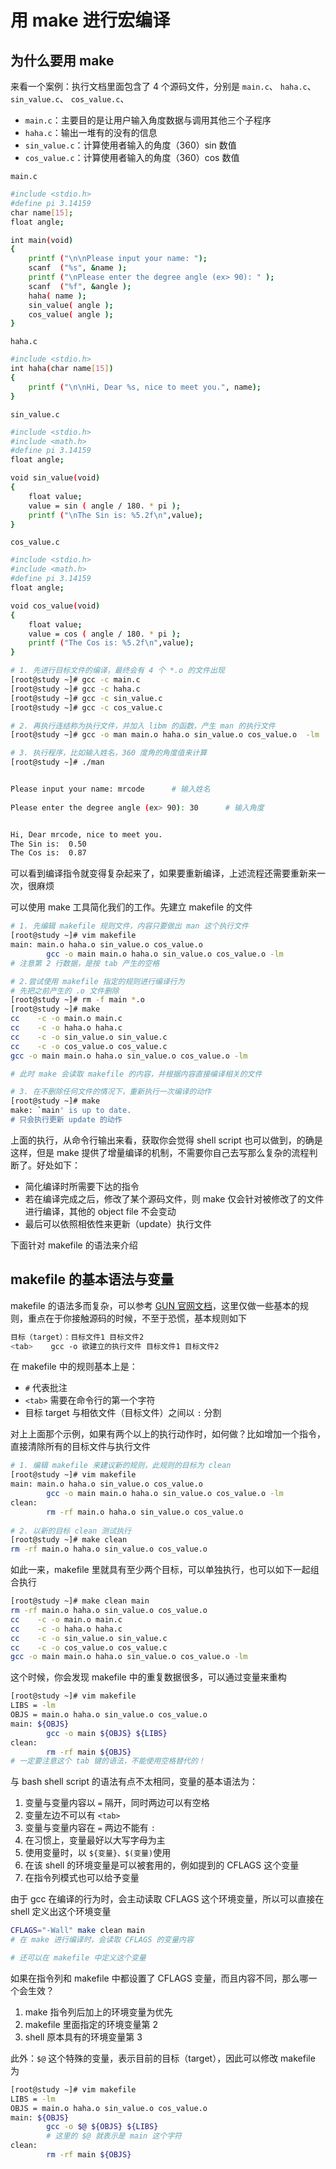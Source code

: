 # 用 make 进行宏编译

## 为什么要用 make

来看一个案例：执行文档里面包含了 4 个源码文件，分别是 `main.c`、 `haha.c`、 `sin_value.c`、 `cos_value.c`、

- `main.c`：主要目的是让用户输入角度数据与调用其他三个子程序
- `haha.c`：输出一堆有的没有的信息
- `sin_value.c`：计算使用者输入的角度（360）sin 数值
- `cos_value.c`：计算使用者输入的角度（360）cos 数值

`main.c`

```bash
#include <stdio.h>
#define pi 3.14159
char name[15];
float angle;

int main(void)
{
	printf ("\n\nPlease input your name: ");
	scanf  ("%s", &name );
	printf ("\nPlease enter the degree angle (ex> 90): " );
	scanf  ("%f", &angle );
	haha( name );
	sin_value( angle );
	cos_value( angle );
}
```

`haha.c`

```bash
#include <stdio.h>
int haha(char name[15])
{
	printf ("\n\nHi, Dear %s, nice to meet you.", name);
}

```

`sin_value.c`

```bash
#include <stdio.h>
#include <math.h>
#define pi 3.14159
float angle;

void sin_value(void)
{
	float value;
	value = sin ( angle / 180. * pi );
	printf ("\nThe Sin is: %5.2f\n",value);
}

```

`cos_value.c`

```bash
#include <stdio.h>
#include <math.h>
#define pi 3.14159
float angle;

void cos_value(void)
{
	float value;
	value = cos ( angle / 180. * pi );
	printf ("The Cos is: %5.2f\n",value);
}

```

```bash
# 1. 先进行目标文件的编译，最终会有 4 个 *.o 的文件出现
[root@study ~]# gcc -c main.c 
[root@study ~]# gcc -c haha.c 
[root@study ~]# gcc -c sin_value.c 
[root@study ~]# gcc -c cos_value.c 

# 2. 再执行连结称为执行文件，并加入 libm 的函数，产生 man 的执行文件
[root@study ~]# gcc -o man main.o haha.o sin_value.o cos_value.o  -lm

# 3. 执行程序，比如输入姓名，360 度角的角度值来计算
[root@study ~]# ./man 


Please input your name: mrcode		# 输入姓名
	
Please enter the degree angle (ex> 90): 30		# 输入角度


Hi, Dear mrcode, nice to meet you.
The Sin is:  0.50
The Cos is:  0.87
```

可以看到编译指令就变得复杂起来了，如果要重新编译，上述流程还需要重新来一次，很麻烦

可以使用 make 工具简化我们的工作。先建立 makefile 的文件

```bash
# 1. 先编辑 makefile 规则文件，内容只要做出 man 这个执行文件
[root@study ~]# vim makefile
main: main.o haha.o sin_value.o cos_value.o
        gcc -o main main.o haha.o sin_value.o cos_value.o -lm
# 注意第 2 行数据，是按 tab 产生的空格

# 2.尝试使用 makefile 指定的规则进行编译行为
# 先把之前产生的 .o 文件删除
[root@study ~]# rm -f main *.o
[root@study ~]# make          
cc    -c -o main.o main.c
cc    -c -o haha.o haha.c
cc    -c -o sin_value.o sin_value.c
cc    -c -o cos_value.o cos_value.c
gcc -o main main.o haha.o sin_value.o cos_value.o -lm

# 此时 make 会读取 makefile 的内容，并根据内容直接编译相关的文件

# 3. 在不删除任何文件的情况下，重新执行一次编译的动作
[root@study ~]# make
make: `main' is up to date.
# 只会执行更新 update 的动作
```

上面的执行，从命令行输出来看，获取你会觉得 shell script 也可以做到，的确是这样，但是 make 提供了增量编译的机制，不需要你自己去写那么复杂的流程判断了。好处如下：

- 简化编译时所需要下达的指令
- 若在编译完成之后，修改了某个源码文件，则 make 仅会针对被修改了的文件进行编译，其他的 object file 不会变动
- 最后可以依照相依性来更新（update）执行文件

下面针对 makefile 的语法来介绍

## makefile 的基本语法与变量

makefile 的语法多而复杂，可以参考 [GUN 官网文档](http://www.gnu.org/software/make/manual/make.html)，这里仅做一些基本的规则，重点在于你接触源码的时候，不至于恐慌，基本规则如下

```bash
目标（target）：目标文件1 目标文件2
<tab>	 gcc -o 欲建立的执行文件 目标文件1 目标文件2
```

在 makefile 中的规则基本上是：

- `#` 代表批注
- `<tab>` 需要在命令行的第一个字符
- 目标 target 与相依文件（目标文件）之间以 `:` 分割

对上上面那个示例，如果有两个以上的执行动作时，如何做？比如增加一个指令，直接清除所有的目标文件与执行文件

```bash
# 1. 编辑 makefile 来建议新的规则，此规则的目标为 clean
[root@study ~]# vim makefile 
main: main.o haha.o sin_value.o cos_value.o
        gcc -o main main.o haha.o sin_value.o cos_value.o -lm
clean:
        rm -rf main.o haha.o sin_value.o cos_value.o
        
# 2. 以新的目标 clean 测试执行
[root@study ~]# make clean
rm -rf main.o haha.o sin_value.o cos_value.o
```

如此一来，makefile 里就具有至少两个目标，可以单独执行，也可以如下一起组合执行

```bash
[root@study ~]# make clean main
rm -rf main.o haha.o sin_value.o cos_value.o
cc    -c -o main.o main.c
cc    -c -o haha.o haha.c
cc    -c -o sin_value.o sin_value.c
cc    -c -o cos_value.o cos_value.c
gcc -o main main.o haha.o sin_value.o cos_value.o -lm
```

这个时候，你会发现 makefile 中的重复数据很多，可以通过变量来重构

```bash
[root@study ~]# vim makefile 
LIBS = -lm
OBJS = main.o haha.o sin_value.o cos_value.o
main: ${OBJS}
        gcc -o main ${OBJS} ${LIBS}
clean:
        rm -rf main ${OBJS}
# 一定要注意这个 tab 键的语法，不能使用空格替代的！
```

与 bash shell script 的语法有点不太相同，变量的基本语法为：

1. 变量与变量内容以 `=` 隔开，同时两边可以有空格
2. 变量左边不可以有 `<tab>`
3. 变量与变量内容在 `=` 两边不能有 `:`
4. 在习惯上，变量最好以大写字母为主
5. 使用变量时，以 `${变量}、$(变量)`使用
6. 在该 shell 的环境变量是可以被套用的，例如提到的 CFLAGS 这个变量
7. 在指令列模式也可以给予变量

由于 gcc 在编译的行为时，会主动读取 CFLAGS 这个环境变量，所以可以直接在 shell 定义出这个环境变量

```bash
CFLAGS="-Wall" make clean main
# 在 make 进行编译时，会读取 CFLAGS 的变量内容

# 还可以在 makefile 中定义这个变量
```

如果在指令列和 makefile 中都设置了 CFLAGS 变量，而且内容不同，那么哪一个会生效？

1. make 指令列后加上的环境变量为优先
2. makefile 里面指定的环境变量第 2
3. shell 原本具有的环境变量第 3

此外：`$@` 这个特殊的变量，表示目前的目标（target），因此可以修改 makefile 为

```bash
[root@study ~]# vim makefile 
LIBS = -lm
OBJS = main.o haha.o sin_value.o cos_value.o
main: ${OBJS}
        gcc -o $@ ${OBJS} ${LIBS}		
        # 这里的 $@ 就表示是 main 这个字符
clean:
        rm -rf main ${OBJS}
```





